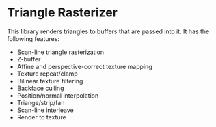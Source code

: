 # Triangle Rasterizer

This library renders triangles to buffers that are passed into it. It has the following features:
* Scan-line triangle rasterization
* Z-buffer
* Affine and perspective-correct texture mapping
* Texture repeat/clamp
* Bilinear texture filtering
* Backface culling
* Position/normal interpolation
* Triange/strip/fan
* Scan-line interleave
* Render to texture